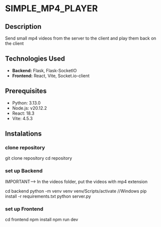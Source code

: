 # SIMPLE_MP4_PLAYER

## Description
Send small mp4 videos from the server to the client and play them back on the client


## Technologies Used
- **Backend:** Flask, Flask-SocketIO
- **Frontend:** React, Vite, Socket.io-client


## Prerequisites 
- Python: 3.13.0
- Node.js: v20.12.2
- React: 18.3
- Vite: 4.5.3

## Instalations

### clone repository
git clone repository
cd repository

### set up Backend
IMPORTANT--> In the videos folder, put the videos with mp4 extension

cd backend
python -m venv venv
venv/Scripts/activate  //Windows
pip install -r requirements.txt
python server.py

### set up Frontend
cd frontend
npm install
npm run dev


